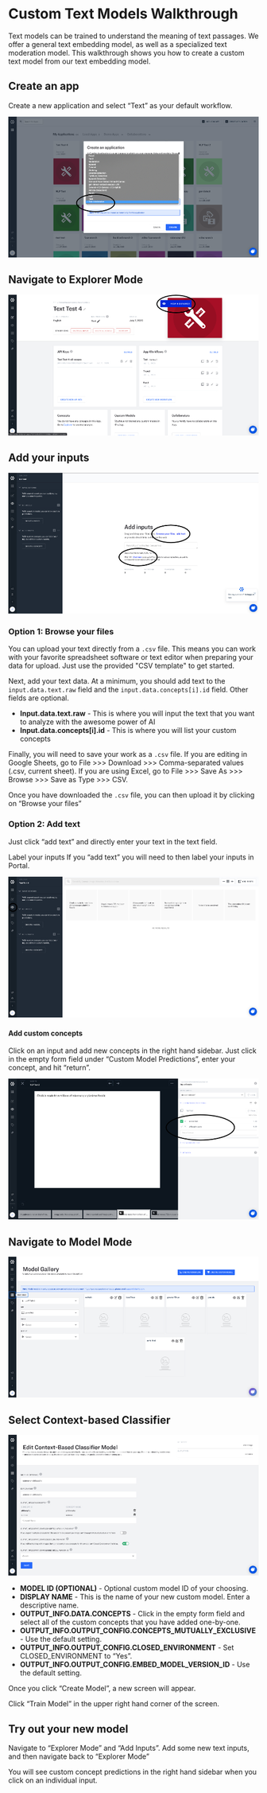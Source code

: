 # Custom Text Models Walkthrough

Text models can be trained to understand the meaning of text passages. We offer a general text embedding model, as well as a specialized text moderation model. This walkthrough shows you how to create a custom text model from our text embedding model.

## Create an app

Create a new application and select “Text” as your default workflow.

![](../../images/create_text.jpg)

## Navigate to Explorer Mode

![](../../images/nav-to-explorer.jpg)

## Add your inputs

![](../../images/browse_add.jpg)

### Option 1: Browse your files

You can upload your text directly from a `.csv` file. This means you can work with your favorite spreadsheet software or text editor when preparing your data for upload. Just use the provided "CSV template" to get started.

Next, add your text data. At a minimum, you should add text to the `input.data.text.raw` field and the `input.data.concepts[i].id` field. Other fields are optional.

* **Input.data.text.raw** - This is where you will input the text that you want to analyze with the awesome power of AI
* **Input.data.concepts[i].id** - This is where you will list your custom concepts

Finally, you will need to save your work as a `.csv` file. If you are editing in Google Sheets, go to File >>> Download >>> Comma-separated values (.csv, current sheet). If you are using Excel, go to File >>> Save As >>> Browse >>> Save as Type >>> CSV.

Once you have downloaded the `.csv` file, you can then upload it by clicking on “Browse your files”


### Option 2: Add text
Just click “add text” and directly enter your text in the text field.

Label your inputs
If you “add text” you will need to then label your inputs in Portal.

![](../../images/browse_explorer.jpg)

#### Add custom concepts
Click on an input and add new concepts in the right hand sidebar. Just click in the empty form field under “Custom Model Predictions”, enter your concept, and hit “return”.

![](../../images/label_concept.jpg)

## Navigate to Model Mode

![](../../images/model_mode.jpg)

## Select Context-based Classifier

![](../../images/sci_phil_context.jpg)

* **MODEL ID (OPTIONAL)** - Optional custom model ID of your choosing.
* **DISPLAY NAME** - This is the name of your new custom model. Enter a descriptive name.
* **OUTPUT_INFO.DATA.CONCEPTS** - Click in the empty form field and select all of the custom concepts that you have added one-by-one.
* **OUTPUT_INFO.OUTPUT_CONFIG.CONCEPTS_MUTUALLY_EXCLUSIVE** - Use the default setting.
* **OUTPUT_INFO.OUTPUT_CONFIG.CLOSED_ENVIRONMENT** - Set CLOSED_ENVIRONMENT to “Yes”.
* **OUTPUT_INFO.OUTPUT_CONFIG.EMBED_MODEL_VERSION_ID** - Use the default setting.

Once you click “Create Model”, a new screen will appear.

Click “Train Model” in the upper right hand corner of the screen.

## Try out your new model
Navigate to “Explorer Mode” and “Add Inputs”. Add some new text inputs, and then navigate back to “Explorer Mode”

You will see custom concept predictions in the right hand sidebar when you click on an individual input.
